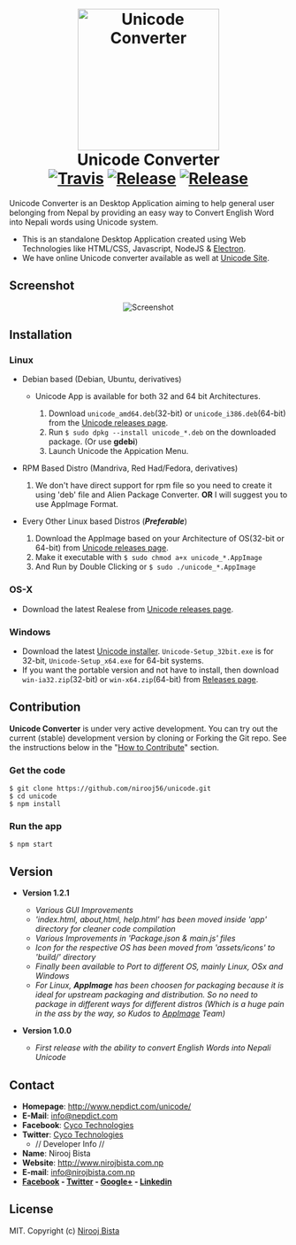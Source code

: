 <h1 align="center">
  <br>
  <img height="256" width="256" src="https://github.com/nirooj56/unicode/blob/master/logo.png" alt="Unicode Converter">
  <br>
  Unicode Converter
  <br>
   <a href="https://travis-ci.org/nirooj56/unicode"><img src="https://travis-ci.org/nirooj56/unicode.svg?branch=master" alt="Travis"></a>
  <a href="https://github.com/nirooj56/unicode/releases"><img src="https://img.shields.io/github/release/nirooj56/unicode.svg" alt="Release"></a>
  <a href="https://github.com/nirooj56/unicode/blob/master/Licence"><img src="https://img.shields.io/github/license/nirooj56/unicode.svg" alt="Release"></a>
  <br>
</h1>

Unicode Converter is an Desktop Application aiming to help general user belonging from Nepal by providing an easy way to Convert English Word into Nepali words using Unicode system.

* This is an standalone Desktop Application created using Web Technologies like HTML/CSS, Javascript, NodeJS & [Electron](http://electron.atom.io/).
* We have online Unicode converter available as well at [Unicode Site](http://www.nepdict.com/unicode).

## Screenshot
<p align="center">
<img src="https://github.com/nirooj56/unicode/blob/master/screenshot.png" title="Screenshot">
</p>

## Installation

### Linux
* Debian based (Debian, Ubuntu, derivatives)

    * Unicode App is available for both 32 and 64 bit Architectures.

        1. Download ```unicode_amd64.deb```(32-bit) or ```unicode_i386.deb```(64-bit) from the [Unicode releases page](https://github.com/nirooj56/unicode/releases/tag/v1.2,1).
        2. Run ```$ sudo dpkg --install unicode_*.deb``` on the downloaded package. (Or use **gdebi**)
        3. Launch Unicode the Appication Menu.

 * RPM Based Distro (Mandriva, Red Had/Fedora, derivatives)

    1. We don't have direct support for rpm file so you need to create it using 'deb' file and Alien Package Converter. **OR** I will suggest you to use AppImage Format.

* Every Other Linux based Distros (***Preferable***)

    1. Download the AppImage based on your Architecture of OS(32-bit or 64-bit) from [Unicode releases page](https://github.com/nirooj56/unicode/releases/tag/v1.2.1).
    2. Make it executable with ``` $ sudo chmod a+x unicode_*.AppImage ```
    3. And Run by Double Clicking or ``` $ sudo ./unicode_*.AppImage ```

### OS-X

* Download the latest Realese from [Unicode releases page](https://github.com/nirooj56/unicode/releases/tag/v1.2.1).

### Windows

* Download the latest [Unicode installer](https://github.com/nirooj56/unicode/releases/tag/v1.2.1). ```Unicode-Setup_32bit.exe``` is for 32-bit, ```Unicode-Setup_x64.exe``` for 64-bit systems.
*  If you want the portable version and not have to install, then download ```win-ia32.zip```(32-bit) or ```win-x64.zip```(64-bit) from [Releases page](https://github.com/nirooj56/unicode/releases/tag/v1.2.1).

## Contribution

**Unicode Converter** is under very active development. You can try out the current (stable) development version by cloning or Forking the Git repo. See the instructions below in the "[How to Contribute](#how-to-contribute)" section.

### Get the code

```
$ git clone https://github.com/nirooj56/unicode.git
$ cd unicode
$ npm install
```

### Run the app

```
$ npm start
```

## Version

* **Version 1.2.1**

    * _Various GUI Improvements_
    * _'index.html, about,html, help.html' has been moved inside 'app' directory for cleaner code compilation_
    * _Various Improvements in 'Package.json & main.js' files_
    * _Icon for the respective OS has been moved from 'assets/icons' to 'build/' directory_
    * _Finally been available to Port to different OS, mainly Linux, OSx and Windows_
    * _For Linux, **AppImage** has been choosen for packaging because it is ideal for upstream packaging and distribution. So no need to package in different ways for different distros (Which is a huge pain in the ass by the way, so Kudos to [AppImage](http://appimage.org/) Team)_


* **Version 1.0.0**
    * _First release with the ability to convert English Words into Nepali Unicode_
 
## Contact

* **Homepage**: http://www.nepdict.com/unicode/
* **E-Mail**: info@nepdict.com
* **Facebook**: [Cyco Technologies](http://facebook.com/cycotechnologies/)
* **Twitter**: [Cyco Technologies](http://facebook.com/cycotechnologies/)
 	* // Developer Info //
* **Name**: Nirooj Bista
* **Website**: http://www.nirojbista.com.np
* **E-mail**: info@nirojbista.com.np
* **[Facebook](https://www.facebook.com/nirooj56) - [Twitter](https://www.twitter.com/nirooj56) - [Google+](https://plus.google.com/+bistanirooj) - [Linkedin](https://www.linkedin.com/in/nirooj56)**

## License

MIT. Copyright (c) [Nirooj Bista](http://nirojbista.com.np)
